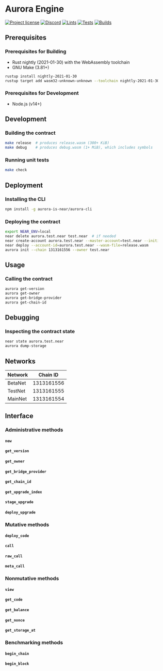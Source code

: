 # Aurora Engine

[![Project license](https://img.shields.io/badge/License-Public%20Domain-blue.svg)](https://creativecommons.org/publicdomain/zero/1.0/)
[![Discord](https://img.shields.io/discord/490367152054992913?label=Discord)](https://discord.gg/jNjHYUF8vw)
[![Lints](https://github.com/aurora-is-near/aurora-engine/actions/workflows/lints.yml/badge.svg)](https://github.com/aurora-is-near/aurora-engine/actions/workflows/lints.yml)
[![Tests](https://github.com/aurora-is-near/aurora-engine/actions/workflows/tests.yml/badge.svg)](https://github.com/aurora-is-near/aurora-engine/actions/workflows/tests.yml)
[![Builds](https://github.com/aurora-is-near/aurora-engine/actions/workflows/builds.yml/badge.svg)](https://github.com/aurora-is-near/aurora-engine/actions/workflows/builds.yml)

## Prerequisites

### Prerequisites for Building

- Rust nightly (2021-01-30) with the WebAssembly toolchain
- GNU Make (3.81+)

```sh
rustup install nightly-2021-01-30
rustup target add wasm32-unknown-unknown --toolchain nightly-2021-01-30
```

### Prerequisites for Development

- Node.js (v14+)

## Development

### Building the contract

```sh
make release  # produces release.wasm (300+ KiB)
make debug    # produces debug.wasm (1+ MiB), which includes symbols
```

### Running unit tests

```sh
make check
```

## Deployment

### Installing the CLI

```sh
npm install -g aurora-is-near/aurora-cli
```

### Deploying the contract

```sh
export NEAR_ENV=local
near delete aurora.test.near test.near  # if needed
near create-account aurora.test.near --master-account=test.near --initial-balance 100000
near deploy --account-id=aurora.test.near --wasm-file=release.wasm
aurora init --chain 1313161556 --owner test.near
```

## Usage

### Calling the contract

```sh
aurora get-version
aurora get-owner
aurora get-bridge-provider
aurora get-chain-id
```

## Debugging

### Inspecting the contract state

```sh
near state aurora.test.near
aurora dump-storage
```

## Networks

Network | Chain ID
------- | ----------
BetaNet | 1313161556
TestNet | 1313161555
MainNet | 1313161554

## Interface

### Administrative methods

#### `new`

#### `get_version`

#### `get_owner`

#### `get_bridge_provider`

#### `get_chain_id`

#### `get_upgrade_index`

#### `stage_upgrade`

#### `deploy_upgrade`

### Mutative methods

#### `deploy_code`

#### `call`

#### `raw_call`

#### `meta_call`

### Nonmutative methods

#### `view`

#### `get_code`

#### `get_balance`

#### `get_nonce`

#### `get_storage_at`

### Benchmarking methods

#### `begin_chain`

#### `begin_block`

[Ruby]: https://www.ruby-lang.org
